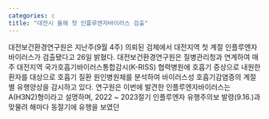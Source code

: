 ```yaml
---
categories: c
title: "대전시 올해 첫 인플루엔자바이러스 검출"
---
```

대전보건환경연구원은 지난주(9월 4주) 의뢰된 검체에서 대전지역 첫 계절 인플루엔자바이러스가 검출됐다고 26일 밝혔다. 대전보건환경연구원은 질병관리청과 연계하여 매주 대전지역 국가호흡기바이러스통합감시(K-RISS) 협력병원에 호흡기 증상으로 내원한 환자를 대상으로 호흡기 질환 원인병원체를 분석하여 바이러스성 호흡기감염증의 계절별 유행양상을 감시하고 있다. 연구원은 이번에 발견한 인플루엔자바이러스는 A(H3N2)형이라고 설명하며, 2022 ~ 2023절기 인플루엔자 유행주의보 발령(9.16.)과 맞물려 해마다 동절기에 유행을 보였던